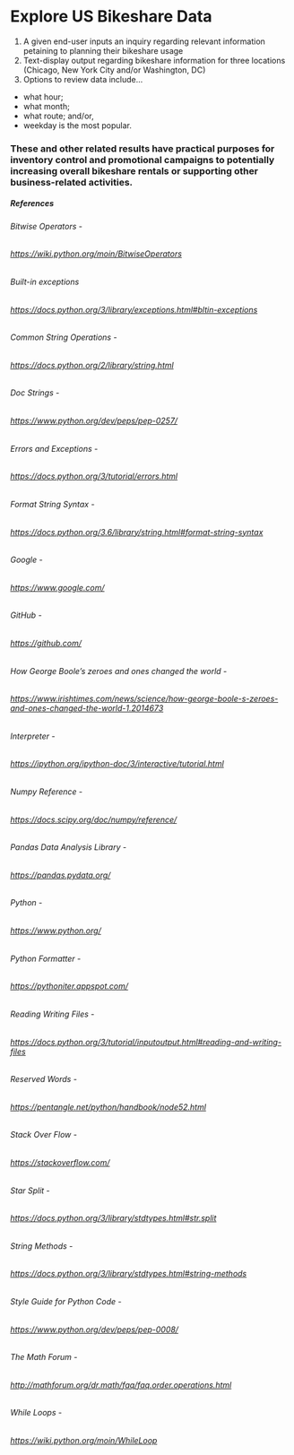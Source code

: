 # Explore US Bikeshare Data 

1) A given end-user inputs an inquiry regarding relevant information petaining to planning their bikeshare usage
2) Text-display output regarding bikeshare information for three locations (Chicago, New York City and/or Washington, DC)
3) Options to review data include... 
- what hour; 
- what month; 
- what route; and/or, 
- weekday is the most popular. 

### These and other related results have practical purposes for inventory control and promotional campaigns to potentially increasing overall bikeshare rentals or supporting other business-related activities.

##### References 

###### Bitwise Operators -

###### https://wiki.python.org/moin/BitwiseOperators

###### Built-in exceptions

###### https://docs.python.org/3/library/exceptions.html#bltin-exceptions

###### Common String Operations -

###### https://docs.python.org/2/library/string.html

###### Doc Strings -

###### https://www.python.org/dev/peps/pep-0257/

###### Errors and Exceptions -

###### https://docs.python.org/3/tutorial/errors.html

###### Format String Syntax -

###### https://docs.python.org/3.6/library/string.html#format-string-syntax

###### Google -

###### https://www.google.com/

###### GitHub -

###### https://github.com/

###### How George Boole’s zeroes and ones changed the world -

###### https://www.irishtimes.com/news/science/how-george-boole-s-zeroes-and-ones-changed-the-world-1.2014673

###### Interpreter -

###### https://ipython.org/ipython-doc/3/interactive/tutorial.html

###### Numpy Reference -

###### https://docs.scipy.org/doc/numpy/reference/

###### Pandas Data Analysis Library -

###### https://pandas.pydata.org/

###### Python -

###### https://www.python.org/

###### Python Formatter -

###### https://pythoniter.appspot.com/

###### Reading Writing Files -

###### https://docs.python.org/3/tutorial/inputoutput.html#reading-and-writing-files

###### Reserved Words -

###### https://pentangle.net/python/handbook/node52.html

###### Stack Over Flow -

###### https://stackoverflow.com/

###### Star Split -

###### https://docs.python.org/3/library/stdtypes.html#str.split

###### String Methods -

###### https://docs.python.org/3/library/stdtypes.html#string-methods

###### Style Guide for Python Code -

###### https://www.python.org/dev/peps/pep-0008/

###### The Math Forum -

###### http://mathforum.org/dr.math/faq/faq.order.operations.html

###### While Loops -

###### https://wiki.python.org/moin/WhileLoop
